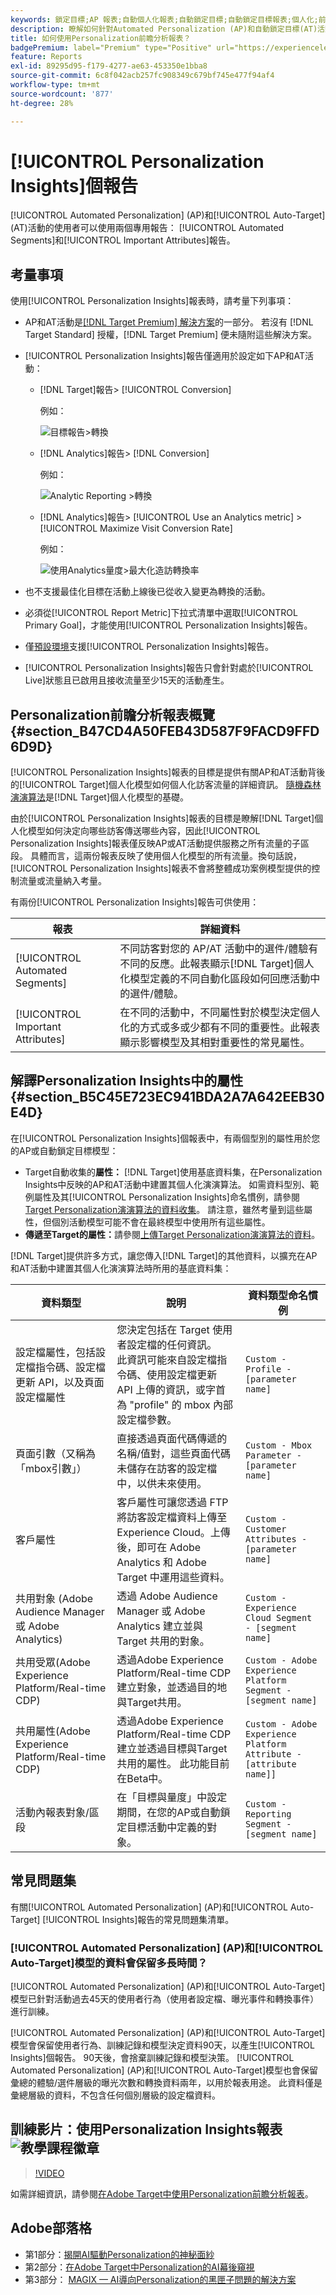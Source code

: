 ```yaml
---
keywords: 鎖定目標;AP 報表;自動個人化報表;自動鎖定目標;自動鎖定目標報表;個人化;前瞻分析;自動化區段;faq;常見問題集;重要屬性
description: 瞭解如何針對Automated Personalization (AP)和自動鎖定目標(AT)活動使用專用報表 — 自動化區段和重要屬性。
title: 如何使用Personalization前瞻分析報表？
badgePremium: label="Premium" type="Positive" url="https://experienceleague.adobe.com/docs/target/using/introduction/intro.html?lang=en#premium newtab=true" tooltip="檢視Target Premium包含的內容。"
feature: Reports
exl-id: 89295d95-f179-4277-ae63-453350e1bba8
source-git-commit: 6c8f042acb257fc908349c679bf745e477f94af4
workflow-type: tm+mt
source-wordcount: '877'
ht-degree: 28%

---
```


# [!UICONTROL Personalization Insights]個報告

[!UICONTROL Automated Personalization] (AP)和[!UICONTROL Auto-Target] (AT)活動的使用者可以使用兩個專用報告： [!UICONTROL Automated Segments]和[!UICONTROL Important Attributes]報告。

## 考量事項

使用[!UICONTROL Personalization Insights]報表時，請考量下列事項：

* AP和AT活動是[[!DNL Target Premium] 解決方案](/help/main/c-intro/intro.md#premium)的一部分。 若沒有 [!DNL Target Standard] 授權，[!DNL Target Premium] 便未隨附這些解決方案。

* [!UICONTROL Personalization Insights]報告僅適用於設定如下AP和AT活動：

   * [!DNL Target]報告> [!UICONTROL Conversion]

     例如：

     ![目標報告>轉換](/help/main/c-reports/assets/conversion.png)

   * [!DNL Analytics]報告> [!DNL Conversion]

     例如：

     ![Analytic Reporting >轉換](/help/main/c-reports/assets/analytics-reporting-conversion.png)

   * [!DNL Analytics]報告> [!UICONTROL Use an Analytics metric] > [!UICONTROL Maximize Visit Conversion Rate]

     例如：

     ![使用Analytics量度>最大化造訪轉換率](/help/main/c-reports/assets/maximize-visit-conversion-rate.png)

* 也不支援最佳化目標在活動上線後已從收入變更為轉換的活動。

* 必須從[!UICONTROL Report Metric]下拉式清單中選取[!UICONTROL Primary Goal]，才能使用[!UICONTROL Personalization Insights]報告。

* 僅[預設環境](/help/main/administrating-target/hosts.md)支援[!UICONTROL Personalization Insights]報告。

* [!UICONTROL Personalization Insights]報告只會針對處於[!UICONTROL Live]狀態且已啟用且接收流量至少15天的活動產生。

## Personalization前瞻分析報表概覽 {#section_B47CD4A50FEB43D587F9FACD9FFD6D9D}

[!UICONTROL Personalization Insights]報表的目標是提供有關AP和AT活動背後的[!UICONTROL Target]個人化模型如何個人化訪客流量的詳細資訊。 [隨機森林演演算法](/help/main/c-activities/t-automated-personalization/algo-random-forest.md)是[!DNL Target]個人化模型的基礎。

由於[!UICONTROL Personalization Insights]報表的目標是瞭解[!DNL Target]個人化模型如何決定向哪些訪客傳送哪些內容，因此[!UICONTROL Personalization Insights]報表僅反映AP或AT活動提供服務之所有流量的子區段。 具體而言，這兩份報表反映了使用個人化模型的所有流量。換句話說，[!UICONTROL Personalization Insights]報表不會將整體成功案例模型提供的控制流量或流量納入考量。

有兩份[!UICONTROL Personalization Insights]報告可供使用：

| 報表 | 詳細資料 |
|--- |--- |
| [!UICONTROL Automated Segments] | 不同訪客對您的 AP/AT 活動中的選件/體驗有不同的反應。此報表顯示[!DNL Target]個人化模型定義的不同自動化區段如何回應活動中的選件/體驗。 |
| [!UICONTROL Important Attributes] | 在不同的活動中，不同屬性對於模型決定個人化的方式或多或少都有不同的重要性。此報表顯示影響模型及其相對重要性的常見屬性。 |

## 解譯Personalization Insights中的屬性 {#section_B5C45E723EC941BDA2A7A642EEB30E4D}

在[!UICONTROL Personalization Insights]個報表中，有兩個型別的屬性用於您的AP或自動鎖定目標模型：

* Target自動收集的&#x200B;**屬性：** [!DNL Target]使用基底資料集，在Personalization Insights中反映的AP和AT活動中建置其個人化演演算法。 如需資料型別、範例屬性及其[!UICONTROL Personalization Insights]命名慣例，請參閱[Target Personalization演演算法的資料收集](/help/main/c-activities/t-automated-personalization/ap-data.md)。 請注意，雖然考量到這些屬性，但個別活動模型可能不會在最終模型中使用所有這些屬性。
* **傳遞至Target的屬性：**&#x200B;請參閱[上傳Target Personalization演演算法的資料](/help/main/c-activities/t-automated-personalization/uploading-data-for-the-target-personalization-algorithms.md)。

[!DNL Target]提供許多方式，讓您傳入[!DNL Target]的其他資料，以擴充在AP和AT活動中建置其個人化演演算法時所用的基底資料集：

| 資料類型 | 說明 | 資料類型命名慣例 |
|--- |--- |--- |
| 設定檔屬性，包括設定檔指令碼、設定檔更新 API，以及頁面設定檔屬性 | 您決定包括在 Target 使用者設定檔的任何資訊。<br>此資訊可能來自設定檔指令碼、使用設定檔更新 API 上傳的資訊，或字首為 &quot;profile&quot; 的 mbox 內部設定檔參數。 | `Custom - Profile - [parameter name]` |
| 頁面引數（又稱為「mbox引數」） | 直接透過頁面代碼傳遞的名稱/值對，這些頁面代碼未儲存在訪客的設定檔中，以供未來使用。 | `Custom - Mbox Parameter - [parameter name]` |
| 客戶屬性 | 客戶屬性可讓您透過 FTP 將訪客設定檔資料上傳至 Experience Cloud。上傳後，即可在 Adobe Analytics 和 Adobe Target 中運用這些資料。 | `Custom - Customer Attributes - [parameter name]` |
| 共用對象 (Adobe Audience Manager 或 Adobe Analytics) | 透過 Adobe Audience Manager 或 Adobe Analytics 建立並與 Target 共用的對象。 | `Custom - Experience Cloud Segment - [segment name]` |
| 共用受眾(Adobe Experience Platform/Real-time CDP) | 透過Adobe Experience Platform/Real-time CDP建立對象，並透過目的地與Target共用。 | `Custom - Adobe Experience Platform Segment - [segment name]` |
| 共用屬性(Adobe Experience Platform/Real-time CDP) | 透過Adobe Experience Platform/Real-time CDP建立並透過目標與Target共用的屬性。 此功能目前在Beta中。 | `Custom - Adobe Experience Platform Attribute - [attribute name]]` |
| 活動內報表對象/區段 | 在「目標與量度」中設定期間，在您的AP或自動鎖定目標活動中定義的對象。 | `Custom - Reporting Segment - [segment name]` |

## 常見問題集

有關[!UICONTROL Automated Personalization] (AP)和[!UICONTROL Auto-Target] [!UICONTROL Insights]報告的常見問題集清單。

### [!UICONTROL Automated Personalization] (AP)和[!UICONTROL Auto-Target]模型的資料會保留多長時間？

[!UICONTROL Automated Personalization] (AP)和[!UICONTROL Auto-Target]模型已針對活動過去45天的使用者行為（使用者設定檔、曝光事件和轉換事件）進行訓練。

[!UICONTROL Automated Personalization] (AP)和[!UICONTROL Auto-Target]模型會保留使用者行為、訓練記錄和模型決定資料90天，以產生[!UICONTROL Insights]個報告。 90天後，會捨棄訓練記錄和模型決策。 [!UICONTROL Automated Personalization] (AP)和[!UICONTROL Auto-Target]模型也會保留彙總的體驗/選件層級的曝光次數和轉換資料兩年，以用於報表用途。 此資料僅是彙總層級的資料，不包含任何個別層級的設定檔資料。

## 訓練影片：使用Personalization Insights報表![教學課程徽章](/help/main/assets/tutorial.png)

>[!VIDEO](https://video.tv.adobe.com/v/25601/)

如需詳細資訊，請參閱[在Adobe Target中使用Personalization前瞻分析報表](https://helpx.adobe.com/target/kt/using/personalization-insights-report-feature-video-use.html)。

## Adobe部落格

* 第1部分：[揭開AI驅動Personalization的神秘面紗](https://theblog.adobe.com/taking-mystery-magic-ai-driven-personalization-part-1/)
* 第2部分：[在Adobe Target中Personalization的AI幕後窺視](https://theblog.adobe.com/a-peek-behind-the-curtain-of-ai-for-personalization-in-adobe-target/)
* 第3部分： [MAGIX — AI導向Personalization的黑匣子問題的解決方案](https://theblog.adobe.com/magix-the-solution-to-the-black-box-issue-of-ai-driven-personalization/)
